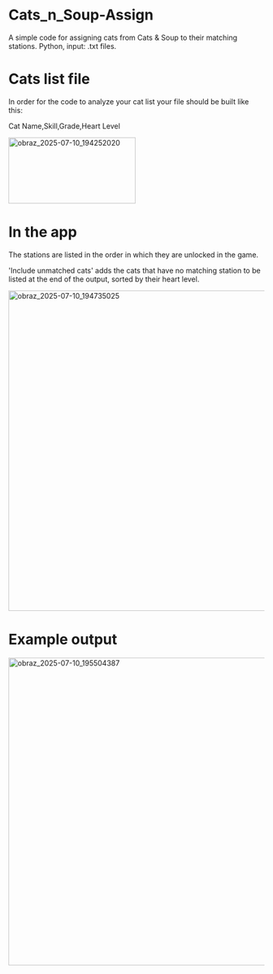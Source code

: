 # Cats_n_Soup-Assign
A simple code for assigning cats from Cats &amp; Soup to their matching stations. Python, input: .txt files.

# Cats list file
In order for the code to analyze your cat list your file should be built like this:

Cat Name,Skill,Grade,Heart Level

<img width="250" height="130" alt="obraz_2025-07-10_194252020" src="https://github.com/user-attachments/assets/c487b4f4-6ec9-4093-b37d-ea08e71e17ec" />

# In the app
The stations are listed in the order in which they are unlocked in the game.

'Include unmatched cats' adds the cats that have no matching station to be listed at the end of the output, sorted by their heart level.

<img width="702" height="630" alt="obraz_2025-07-10_194735025" src="https://github.com/user-attachments/assets/5da39576-45a2-4adf-ad14-a612ea8f8a20" />

# Example output

<img width="699" height="605" alt="obraz_2025-07-10_195504387" src="https://github.com/user-attachments/assets/484bc670-717a-4974-b991-5f769960919e" />
